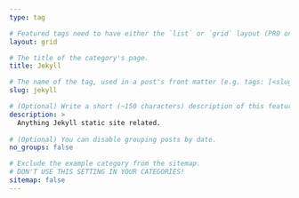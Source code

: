 ```yaml
---
type: tag

# Featured tags need to have either the `list` or `grid` layout (PRO only).
layout: grid

# The title of the category's page.
title: Jekyll

# The name of the tag, used in a post's front matter (e.g. tags: [<slug>]).
slug: jekyll

# (Optional) Write a short (~150 characters) description of this featured category.
description: >
  Anything Jekyll static site related.
    
# (Optional) You can disable grouping posts by date.
no_groups: false

# Exclude the example category from the sitemap.
# DON'T USE THIS SETTING IN YOUR CATEGORIES!
sitemap: false
---
```


